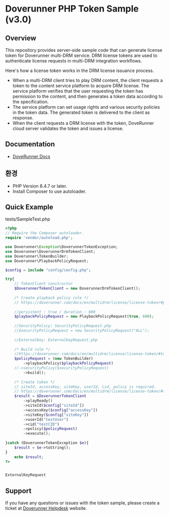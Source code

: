# Doverunner PHP Token Sample (v3.0)

## Overview

This repository provides server-side sample code that can generate license token for Doverunner multi-DRM service. DRM license tokens are used to authenticate license requests in multi-DRM integration workflows.

Here's how a license token works in the DRM license issuance process.
- When a multi-DRM client tries to play DRM content, the client requests a token to the content service platform to acquire DRM license. The service platform verifies that the user requesting the token has permission to the content, and then generates a token data according to the specification.
- The service platform can set usage rights and various security policies in the token data. The generated token is delivered to the client as response.
- When the client requests a DRM license with the token, DoveRunner cloud server validates the token and issues a license.

## Documentation

- [DoveRunner Docs](https://doverunner.com/docs/)


## 환경
- PHP Version 8.4.7 or later.
- Install Composer to use autoloader. 

## Quick Example
tests/SampleTest.php
```php
<?php
// Require the Composer autoloader.
require 'vendor/autoload.php';

use Doverunner\Exception\DoverunnerTokenException;
use Doverunner\DoverunnerDrmTokenClient;
use Doverunner\TokenBuilder;
use Doverunner\PlaybackPolicyRequest;

$config = include "config/config.php";

try{
    // TokenClient constructor
    $DoverunnerTokenClient = new DoverunnerDrmTokenClient();
    
    /* Create playback policy rule */
    // https://doverunner.com/docs/en/multidrm/license/license-token/#playback-policy
    
    //persistent : true / duration : 600
    $playbackPolicyRequest = new PlaybackPolicyRequest(true, 600);
    
    //SecurityPolicy: SecurityPolicyRequest.php
    //$securityPolicyRequest = new SecurityPolicyRequest("ALL");
    
    //ExternalKey: ExternalkeyRequest.php
    
    /* Build rule */
    //https://doverunner.com/docs/en/multidrm/license/license-token/#token-rule-json
    $policyRequest = (new TokenBuilder)
        ->playbackPolicy($playbackPolicyRequest)
    //->securityPolicy($securityPolicyRequest)
        ->build();
    
    /* Create token */
    // siteId, accessKey, siteKey, userId, cid, policy is required.
    // https://doverunner.com/docs/en/multidrm/license/license-token/#token-json-example
    $result = $DoverunnerTokenClient
        ->playReady()
        ->siteId($config["siteId"])
        ->accessKey($config["accessKey"])
        ->siteKey($config["siteKey"])
        ->userId("testUser")
        ->cid("testCID")
        ->policy($policyRequest)
        ->execute();    
    
}catch (DoverunnerTokenException $e){
    $result = $e->toString();
}
    echo $result;
?>


ExternalKeyRequest

```

## Support

If you have any questions or issues with the token sample, please create a ticket at [Doverunner Helpdesk](https://support.doverunner.com) website.
